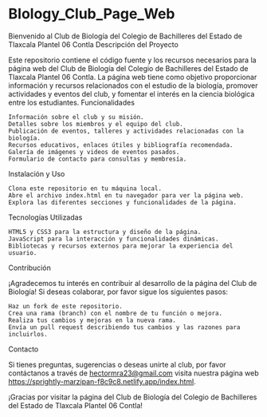 # BIology_Club_Page_Web
Bienvenido al Club de Biología del Colegio de Bachilleres del Estado de Tlaxcala Plantel 06 Contla
Descripción del Proyecto

Este repositorio contiene el código fuente y los recursos necesarios para la página web del Club de Biología del Colegio de Bachilleres del Estado de Tlaxcala Plantel 06 Contla. La página web tiene como objetivo proporcionar información y recursos relacionados con el estudio de la biología, promover actividades y eventos del club, y fomentar el interés en la ciencia biológica entre los estudiantes.
Funcionalidades

    Información sobre el club y su misión.
    Detalles sobre los miembros y el equipo del club.
    Publicación de eventos, talleres y actividades relacionadas con la biología.
    Recursos educativos, enlaces útiles y bibliografía recomendada.
    Galería de imágenes y videos de eventos pasados.
    Formulario de contacto para consultas y membresía.

Instalación y Uso

    Clona este repositorio en tu máquina local.
    Abre el archivo index.html en tu navegador para ver la página web.
    Explora las diferentes secciones y funcionalidades de la página.
    
Tecnologías Utilizadas

    HTML5 y CSS3 para la estructura y diseño de la página.
    JavaScript para la interacción y funcionalidades dinámicas.
    Bibliotecas y recursos externos para mejorar la experiencia del usuario.

Contribución

¡Agradecemos tu interés en contribuir al desarrollo de la página del Club de Biología! Si deseas colaborar, por favor sigue los siguientes pasos:

    Haz un fork de este repositorio.
    Crea una rama (branch) con el nombre de tu función o mejora.
    Realiza tus cambios y mejoras en la nueva rama.
    Envía un pull request describiendo tus cambios y las razones para incluirlos.


Contacto


Si tienes preguntas, sugerencias o deseas unirte al club, por favor contáctanos a través de hectormra23@gmail.com visita nuestra página web https://sprightly-marzipan-f8c9c8.netlify.app/index.html.


¡Gracias por visitar la página del Club de Biología del Colegio de Bachilleres del Estado de Tlaxcala Plantel 06 Contla! 

